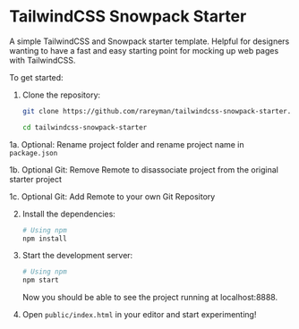 # TailwindCSS Snowpack Starter

A simple TailwindCSS and Snowpack starter template. Helpful for designers wanting to have a fast and easy starting point for mocking up web pages with TailwindCSS.


To get started:

1. Clone the repository:

   ```bash
   git clone https://github.com/rareyman/tailwindcss-snowpack-starter.git

   cd tailwindcss-snowpack-starter
   ```

1a. Optional: Rename project folder and rename project name in `package.json`

1b. Optional Git: Remove Remote to disassociate project from the original starter project

1c. Optional Git: Add Remote to your own Git Repository

2. Install the dependencies:

   ```bash
   # Using npm
   npm install
   ```

3. Start the development server:

   ```bash
   # Using npm
   npm start
   ```

   Now you should be able to see the project running at localhost:8888.

4. Open `public/index.html` in your editor and start experimenting!
